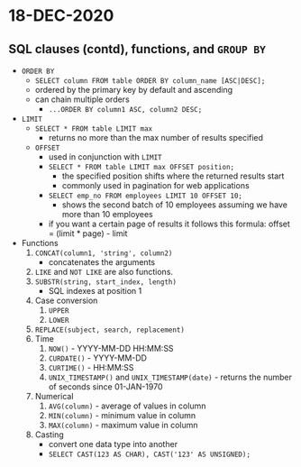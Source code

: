 # 18-DEC-2020

## SQL clauses (contd), functions, and `GROUP BY`

* `ORDER BY`
    * `SELECT column FROM table ORDER BY column_name [ASC|DESC];`
    * ordered by the primary key by default and ascending
    * can chain multiple orders
        * `...ORDER BY column1 ASC, column2 DESC;`
* `LIMIT`
    * `SELECT * FROM table LIMIT max`
        * returns no more than the max number of results specified
    * `OFFSET`
        * used in conjunction with `LIMIT`
        * `SELECT * FROM table LIMIT max OFFSET position;`
            * the specified position shifts where the returned results start
            * commonly used in pagination for web applications
        * `SELECT emp_no FROM employees LIMIT 10 OFFSET 10;`
            * shows the second batch of 10 employees assuming we have more than 10 employees
        * if you want a certain page of results it follows this formula:  offset = (limit * page) - limit
* Functions
    1. `CONCAT(column1, 'string', column2)`
        * concatenates the arguments
    2. `LIKE` and `NOT LIKE` are also functions.
    3. `SUBSTR(string, start_index, length)`
        * SQL indexes at position 1
    4. Case conversion
        1. `UPPER`
        2. `LOWER`  
    5. `REPLACE(subject, search, replacement)`
    6. Time
        1. `NOW()` - YYYY-MM-DD HH:MM:SS
        2. `CURDATE()` - YYYY-MM-DD
        3. `CURTIME()` - HH:MM:SS
        4. `UNIX_TIMESTAMP()` and `UNIX_TIMESTAMP(date)` - returns the number of seconds since 01-JAN-1970
    7. Numerical
        1. `AVG(column)` - average of values in column
        2. `MIN(column)` - minimum value in column
        3. `MAX(column)` - maximum value in column
    8. Casting
        * convert one data type into another
        * `SELECT CAST(123 AS CHAR), CAST('123' AS UNSIGNED);`
